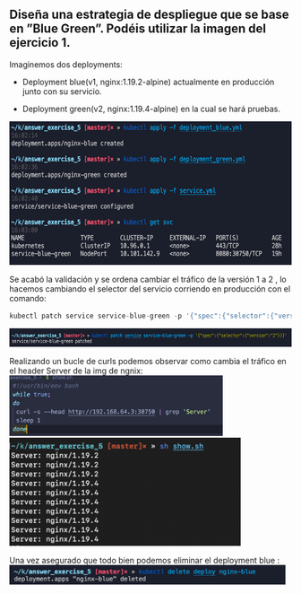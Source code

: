 ## Diseña una estrategia de despliegue que se base en ”Blue Green”. Podéis utilizar la imagen del ejercicio 1.

Imaginemos dos deployments:

- Deployment blue(v1, nginx:1.19.2-alpine) actualmente en producción junto con su servicio.

- Deployment green(v2, nginx:1.19.4-alpine) en la cual se hará pruebas.

<img alt="" src="./image31.png" style="width: 601.70px; height: 256.00px;" title="">

Se acabó la validación y se ordena cambiar el tráfico de la versión 1 a 2 , lo hacemos cambiando el selector del servicio corriendo en producción con el comando:

```jsx
kubectl patch service service-blue-green -p '{"spec":{"selector":{"version":"2"}}}'
```

<img alt="" src="./image4.png" style="width: 601.70px; height: 33.33px; " title="">

Realizando un bucle de curls podemos observar como cambia el tráfico en el header Server de la img de ngnix:
<img alt="" src="./image14.png" style="width: 380.50px; height: 108.08px; " title="">
<img alt="" src="./image19.png" style="width: 412.50px; height: 192.55px;" title="">

Una vez asegurado que todo bien podemos eliminar el deployment blue :
<img alt="" src="./image16.png" style="width: 493.03px; height: 35.22px; " title="">
